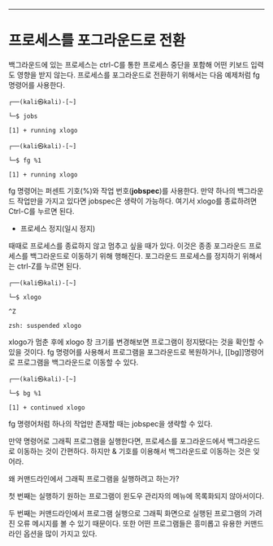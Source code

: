 


---

# 프로세스를 포그라운드로 전환


백그라운드에 있는 프로세스는 ctrl-C를 통한 프로세스 중단을 포함해 어떤 키보드 입력도 영향을 받지 않는다. 프로세스를 포그라운드로 전환하기 위해서는 다음 예제처럼 fg명령어를 사용한다.


``` shell
┌──(kali㉿kali)-[~]

└─$ jobs

[1] + running xlogo

┌──(kali㉿kali)-[~]

└─$ fg %1

[1] + running xlogo
```

fg 명령어는 퍼센트 기호(%)와 작업 번호(**jobspec**)를 사용한다. 만약 하나의 백그라운드 작업만을 가지고 있다면 jobspec은 생략이 가능하다. 여기서 xlogo를 종료하려면 Ctrl-C를 누르면 된다.


- 프로세스 정지(일시 정지)

때때로 프로세스를 종료하지 않고 멈추고 싶을 때가 있다. 이것은 종종 포그라운드 프로세스를 백그라운드로 이동하기 위해 행해진다. 포그라운드 프로세스를 정지하기 위해서는 ctrl-Z를 누르면 된다.


``` shell
┌──(kali㉿kali)-[~]

└─$ xlogo

^Z

zsh: suspended xlogo
```


xlogo가 멈춘 후에 xlogo 창 크기를 변경해보면 프로그램이 정지됐다는 것을 확인할 수 있을 것이다. fg 명령어를 사용해서 프로그램을 포그라운드로 복원하거나, [[bg]]명령어로 프로그램을 백그라운드로 이동할 수 있다.


``` shell
┌──(kali㉿kali)-[~]

└─$ bg %1

[1] + continued xlogo
```


fg 명령어처럼 하나의 작업만 존재할 때는 jobspec을 생략할 수 있다.

만약 명령어로 그래픽 프로그램을 실행한다면, 프로세스를 포그라운드에서 백그라운드로 이동하는 것이 간편하다. 하지만 & 기호를 이용해서 백그라운드로 이동하는 것은 잊어라.

왜 커맨드라인에서 그래픽 프로그램을 실행하려고 하는가?

첫 번째는 실행하기 원하는 프로그램이 윈도우 관리자의 메뉴에 목록화되지 않아서이다.

두 번째는 커맨드라인에서 프로그램 실행으로 그래픽 화면으로 실행된 프로그램의 가려진 오류 메시지를 볼 수 있기 때문이다. 또한 어떤 프로그램들은 흥미롭고 유용한 커맨드라인 옵션을 많이 가지고 있다.